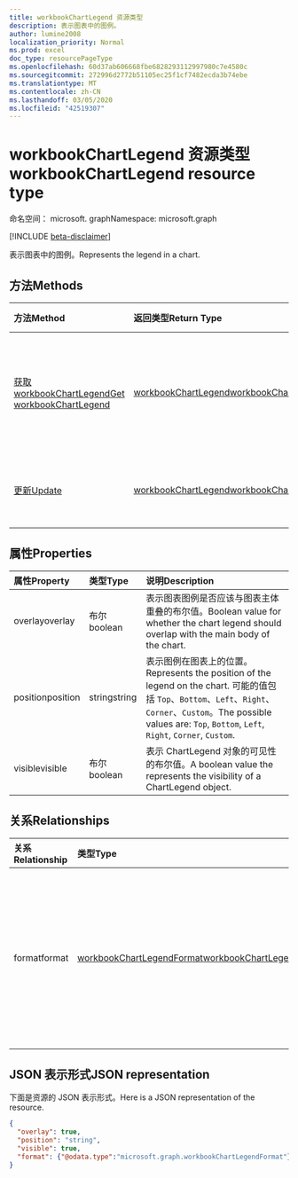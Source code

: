 ```yaml
---
title: workbookChartLegend 资源类型
description: 表示图表中的图例。
author: lumine2008
localization_priority: Normal
ms.prod: excel
doc_type: resourcePageType
ms.openlocfilehash: 60d37ab606668fbe6828293112997980c7e4580c
ms.sourcegitcommit: 272996d2772b51105ec25f1cf7482ecda3b74ebe
ms.translationtype: MT
ms.contentlocale: zh-CN
ms.lasthandoff: 03/05/2020
ms.locfileid: "42519307"
---
```

# <a name="workbookchartlegend-resource-type"></a><span data-ttu-id="0fb6d-103">workbookChartLegend 资源类型</span><span class="sxs-lookup"><span data-stu-id="0fb6d-103">workbookChartLegend resource type</span></span>

<span data-ttu-id="0fb6d-104">命名空间： microsoft. graph</span><span class="sxs-lookup"><span data-stu-id="0fb6d-104">Namespace: microsoft.graph</span></span>

[!INCLUDE [beta-disclaimer](../../includes/beta-disclaimer.md)]

<span data-ttu-id="0fb6d-105">表示图表中的图例。</span><span class="sxs-lookup"><span data-stu-id="0fb6d-105">Represents the legend in a chart.</span></span>

## <a name="methods"></a><span data-ttu-id="0fb6d-106">方法</span><span class="sxs-lookup"><span data-stu-id="0fb6d-106">Methods</span></span>

| <span data-ttu-id="0fb6d-107">方法</span><span class="sxs-lookup"><span data-stu-id="0fb6d-107">Method</span></span>           | <span data-ttu-id="0fb6d-108">返回类型</span><span class="sxs-lookup"><span data-stu-id="0fb6d-108">Return Type</span></span>    |<span data-ttu-id="0fb6d-109">说明</span><span class="sxs-lookup"><span data-stu-id="0fb6d-109">Description</span></span>|
|:---------------|:--------|:----------|
|[<span data-ttu-id="0fb6d-110">获取 workbookChartLegend</span><span class="sxs-lookup"><span data-stu-id="0fb6d-110">Get workbookChartLegend</span></span>](../api/chartlegend-get.md) | [<span data-ttu-id="0fb6d-111">workbookChartLegend</span><span class="sxs-lookup"><span data-stu-id="0fb6d-111">workbookChartLegend</span></span>](workbookchartlegend.md) |<span data-ttu-id="0fb6d-112">读取 chartlegend 对象的属性和关系。</span><span class="sxs-lookup"><span data-stu-id="0fb6d-112">Read properties and relationships of chartLegend object.</span></span>|
|[<span data-ttu-id="0fb6d-113">更新</span><span class="sxs-lookup"><span data-stu-id="0fb6d-113">Update</span></span>](../api/chartlegend-update.md) | [<span data-ttu-id="0fb6d-114">workbookChartLegend</span><span class="sxs-lookup"><span data-stu-id="0fb6d-114">workbookChartLegend</span></span>](workbookchartlegend.md) |<span data-ttu-id="0fb6d-115">更新 chartlegend 对象。</span><span class="sxs-lookup"><span data-stu-id="0fb6d-115">Update ChartLegend object.</span></span> |

## <a name="properties"></a><span data-ttu-id="0fb6d-116">属性</span><span class="sxs-lookup"><span data-stu-id="0fb6d-116">Properties</span></span>
| <span data-ttu-id="0fb6d-117">属性</span><span class="sxs-lookup"><span data-stu-id="0fb6d-117">Property</span></span>     | <span data-ttu-id="0fb6d-118">类型</span><span class="sxs-lookup"><span data-stu-id="0fb6d-118">Type</span></span>   |<span data-ttu-id="0fb6d-119">说明</span><span class="sxs-lookup"><span data-stu-id="0fb6d-119">Description</span></span>|
|:---------------|:--------|:----------|
|<span data-ttu-id="0fb6d-120">overlay</span><span class="sxs-lookup"><span data-stu-id="0fb6d-120">overlay</span></span>|<span data-ttu-id="0fb6d-121">布尔</span><span class="sxs-lookup"><span data-stu-id="0fb6d-121">boolean</span></span>|<span data-ttu-id="0fb6d-122">表示图表图例是否应该与图表主体重叠的布尔值。</span><span class="sxs-lookup"><span data-stu-id="0fb6d-122">Boolean value for whether the chart legend should overlap with the main body of the chart.</span></span>|
|<span data-ttu-id="0fb6d-123">position</span><span class="sxs-lookup"><span data-stu-id="0fb6d-123">position</span></span>|<span data-ttu-id="0fb6d-124">string</span><span class="sxs-lookup"><span data-stu-id="0fb6d-124">string</span></span>|<span data-ttu-id="0fb6d-125">表示图例在图表上的位置。</span><span class="sxs-lookup"><span data-stu-id="0fb6d-125">Represents the position of the legend on the chart.</span></span> <span data-ttu-id="0fb6d-126">可能的值包括 `Top`、`Bottom`、`Left`、`Right`、`Corner`、`Custom`。</span><span class="sxs-lookup"><span data-stu-id="0fb6d-126">The possible values are: `Top`, `Bottom`, `Left`, `Right`, `Corner`, `Custom`.</span></span>|
|<span data-ttu-id="0fb6d-127">visible</span><span class="sxs-lookup"><span data-stu-id="0fb6d-127">visible</span></span>|<span data-ttu-id="0fb6d-128">布尔</span><span class="sxs-lookup"><span data-stu-id="0fb6d-128">boolean</span></span>|<span data-ttu-id="0fb6d-129">表示 ChartLegend 对象的可见性的布尔值。</span><span class="sxs-lookup"><span data-stu-id="0fb6d-129">A boolean value the represents the visibility of a ChartLegend object.</span></span>|

## <a name="relationships"></a><span data-ttu-id="0fb6d-130">关系</span><span class="sxs-lookup"><span data-stu-id="0fb6d-130">Relationships</span></span>
| <span data-ttu-id="0fb6d-131">关系</span><span class="sxs-lookup"><span data-stu-id="0fb6d-131">Relationship</span></span> | <span data-ttu-id="0fb6d-132">类型</span><span class="sxs-lookup"><span data-stu-id="0fb6d-132">Type</span></span>   |<span data-ttu-id="0fb6d-133">说明</span><span class="sxs-lookup"><span data-stu-id="0fb6d-133">Description</span></span>|
|:---------------|:--------|:----------|
|<span data-ttu-id="0fb6d-134">format</span><span class="sxs-lookup"><span data-stu-id="0fb6d-134">format</span></span>|[<span data-ttu-id="0fb6d-135">workbookChartLegendFormat</span><span class="sxs-lookup"><span data-stu-id="0fb6d-135">workbookChartLegendFormat</span></span>](workbookchartlegendformat.md)|<span data-ttu-id="0fb6d-136">表示图表图例的格式，包括填充和字体格式。</span><span class="sxs-lookup"><span data-stu-id="0fb6d-136">Represents the formatting of a chart legend, which includes fill and font formatting.</span></span> <span data-ttu-id="0fb6d-137">只读。</span><span class="sxs-lookup"><span data-stu-id="0fb6d-137">Read-only.</span></span>|

## <a name="json-representation"></a><span data-ttu-id="0fb6d-138">JSON 表示形式</span><span class="sxs-lookup"><span data-stu-id="0fb6d-138">JSON representation</span></span>

<span data-ttu-id="0fb6d-139">下面是资源的 JSON 表示形式。</span><span class="sxs-lookup"><span data-stu-id="0fb6d-139">Here is a JSON representation of the resource.</span></span>

<!-- {
  "blockType": "resource",
  "baseType": "microsoft.graph.entity",
  "optionalProperties": [
    "format"        
  ],
  "@odata.type": "microsoft.graph.workbookChartLegend"
}-->

```json
{
  "overlay": true,
  "position": "string",
  "visible": true,
  "format": {"@odata.type":"microsoft.graph.workbookChartLegendFormat"}
}

```

<!-- uuid: 8fcb5dbc-d5aa-4681-8e31-b001d5168d79
2015-10-25 14:57:30 UTC -->
<!--
{
  "type": "#page.annotation",
  "description": "ChartLegend resource",
  "keywords": "",
  "section": "documentation",
  "tocPath": "",
  "suppressions": []
}
-->

